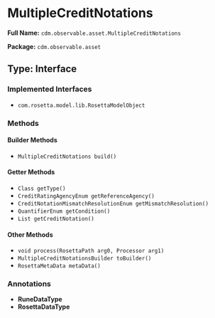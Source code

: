 # MultipleCreditNotations

**Full Name:** `cdm.observable.asset.MultipleCreditNotations`

**Package:** `cdm.observable.asset`

## Type: Interface

### Implemented Interfaces

- `com.rosetta.model.lib.RosettaModelObject`

### Methods

#### Builder Methods

- `MultipleCreditNotations build()`

#### Getter Methods

- `Class getType()`
- `CreditRatingAgencyEnum getReferenceAgency()`
- `CreditNotationMismatchResolutionEnum getMismatchResolution()`
- `QuantifierEnum getCondition()`
- `List getCreditNotation()`

#### Other Methods

- `void process(RosettaPath arg0, Processor arg1)`
- `MultipleCreditNotationsBuilder toBuilder()`
- `RosettaMetaData metaData()`

### Annotations

- **RuneDataType**
- **RosettaDataType**

